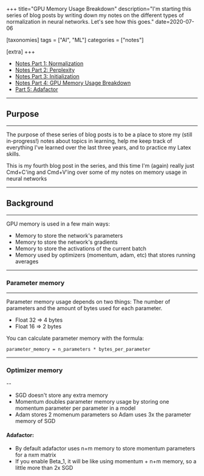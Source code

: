 +++
title="GPU Memory Usage Breakdown"
description="I'm starting this series of blog posts by writing down my notes on the different types of normalization in neural networks. Let's see how this goes."
date=2020-07-06

[taxonomies]
tags = ["AI", "ML"]
categories = ["notes"]

[extra]
+++

-   [Notes Part 1: Normalization](/blog/normalization)
-   [Notes Part 2: Perplexity](/blog/perplexity)
-   [Notes Part 3: Initialization](/blog/initialization)
-   [Notes Part 4: GPU Memory Usage Breakdown](/blog/memory-usage)
-   [Part 5: Adafactor](/blog/adafactor)

---

## Purpose

---

The purpose of these series of blog posts is to be a place to store my (still in-progress!) notes about topics in learning, help me keep track of everything I've learned over the last three years, and to practice my Latex skills.

This is my fourth blog post in the series, and this time I'm (again) really just Cmd+C'ing and Cmd+V'ing over some of my notes on memory usage in neural networks

---

## Background

---

GPU memory is used in a few main ways:

-   Memory to store the network's parameters
-   Memory to store the network's gradients
-   Memory to store the activations of the current batch
-   Memory used by optimizers (momentum, adam, etc) that stores running averages

---

### Parameter memory

---

Parameter memory usage depends on two things: The number of parameters and the amount of bytes used for each parameter.

-   Float 32 => 4 bytes
-   Float 16 => 2 bytes

You can calculate parameter memory with the formula:

```
parameter_memory = n_parameters * bytes_per_parameter
```

---

### Optimizer memory

--

-   SGD doesn't store any extra memory
-   Momentum doubles parameter memory usage by storing one momentum parameter per parameter in a model
-   Adam stores 2 momenum parameters so Adam uses 3x the parameter memory of SGD

#### Adafactor:

-   By default adafactor uses n+m memory to store momentum parameters for a nxm matrix
-   If you enable Beta_1, it will be like using momentum + n+m memory, so a little more than 2x SGD